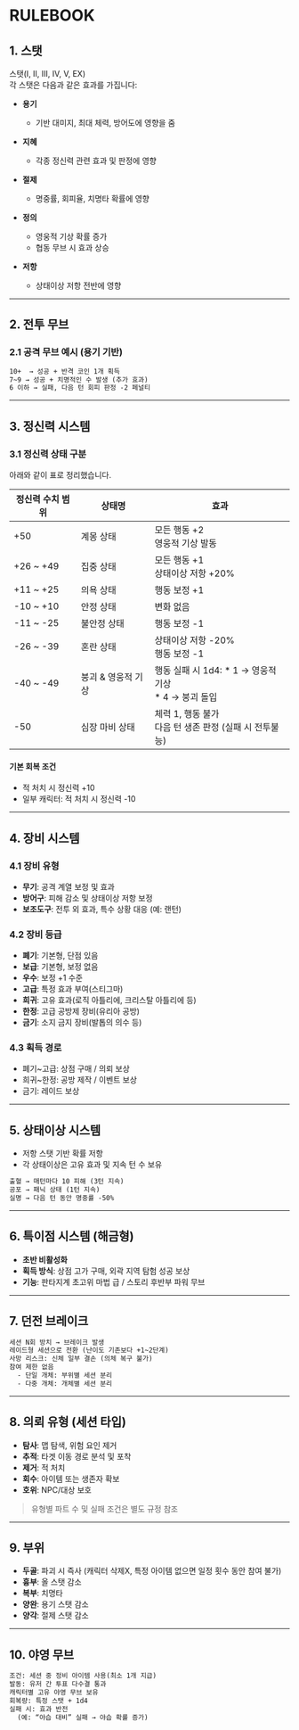 # RULEBOOK

## 1. 스탯

스탯(Ⅰ, Ⅱ, Ⅲ, Ⅳ, Ⅴ, EX)  
각 스탯은 다음과 같은 효과를 가집니다:

- **용기**  
  - 기반 대미지, 최대 체력, 방어도에 영향을 줌

- **지혜**  
  - 각종 정신력 관련 효과 및 판정에 영향

- **절제**  
  - 명중률, 회피율, 치명타 확률에 영향

- **정의**  
  - 영웅적 기상 확률 증가  
  - 협동 무브 시 효과 상승

- **저항**  
  - 상태이상 저항 전반에 영향

---

## 2. 전투 무브

### 2.1 공격 무브 예시 (용기 기반)

```txt
10+  → 성공 + 반격 코인 1개 획득  
7~9 → 성공 + 치명적인 수 발생 (추가 효과)  
6 이하 → 실패, 다음 턴 회피 판정 -2 페널티
````

---

## 3. 정신력 시스템

### 3.1 정신력 상태 구분

아래와 같이 표로 정리했습니다.

| 정신력 수치 범위  | 상태명         | 효과                       |
| ---------- | ----------- | ------------------------ |
| +50        | 계몽 상태       | 모든 행동 +2<br>영웅적 기상 발동    |
| +26 \~ +49 | 집중 상태       | 모든 행동 +1<br>상태이상 저항 +20% |
| +11 \~ +25 | 의욕 상태       | 행동 보정 +1                 |
| -10 \~ +10 | 안정 상태       | 변화 없음                    |
| -11 \~ -25 | 불안정 상태      | 행동 보정 -1                 |
| -26 \~ -39 | 혼란 상태       | 상태이상 저항 -20%<br>행동 보정 -1 |
| -40 \~ -49 | 붕괴 & 영웅적 기상 | 행동 실패 시 1d4: * 1 → 영웅적 기상<br> * 4 → 붕괴 돌입 |
| -50        | 심장 마비 상태       | 체력 1, 행동 불가<br>다음 턴 생존 판정 (실패 시 전투불능) |

#### 기본 회복 조건

- 적 처치 시 정신력 +10
- 일부 캐릭터: 적 처치 시 정신력 -10

---

## 4. 장비 시스템

### 4.1 장비 유형

- **무기**: 공격 계열 보정 및 효과
- **방어구**: 피해 감소 및 상태이상 저항 보정
- **보조도구**: 전투 외 효과, 특수 상황 대응 (예: 랜턴)

### 4.2 장비 등급

- **폐기**: 기본형, 단점 있음
- **보급**: 기본형, 보정 없음
- **우수**: 보정 +1 수준
- **고급**: 특정 효과 부여(스티그마)
- **희귀**: 고유 효과(로직 아틀리에, 크리스탈 아틀리에 등)
- **한정**: 고급 공방제 장비(유리아 공방)
- **금기**: 소지 금지 장비(발톱의 의수 등)

### 4.3 획득 경로

- 폐기\~고급: 상점 구매 / 의뢰 보상
- 희귀\~한정: 공방 제작 / 이벤트 보상
- 금기: 레이드 보상

---

## 5. 상태이상 시스템

- 저항 스탯 기반 확률 저항
- 각 상태이상은 고유 효과 및 지속 턴 수 보유

```txt
출혈 → 매턴마다 10 피해 (3턴 지속)  
공포 → 패닉 상태 (1턴 지속)  
실명 → 다음 턴 동안 명중률 -50%
```

---

## 6. 특이점 시스템 (해금형)

- **초반 비활성화**
- **획득 방식**: 상점 고가 구매, 외곽 지역 탐험 성공 보상
- **기능**: 판타지계 초고위 마법 급 / 스토리 후반부 파워 무브

---

## 7. 던전 브레이크

```txt
세션 N회 방치 → 브레이크 발생  
레이드형 세션으로 전환 (난이도 기존보다 +1~2단계)  
사망 리스크: 신체 일부 결손 (의체 복구 불가)  
참여 제한 없음  
  - 단일 개체: 부위별 세션 분리  
  - 다중 개체: 개체별 세션 분리
```

---

## 8. 의뢰 유형 (세션 타입)

- **탐사**: 맵 탐색, 위험 요인 제거
- **추적**: 타겟 이동 경로 분석 및 포착
- **제거**: 적 처치
- **회수**: 아이템 또는 생존자 확보
- **호위**: NPC/대상 보호

> 유형별 파트 수 및 실패 조건은 별도 규정 참조

---

## 9. 부위

- **두골**: 파괴 시 즉사 (캐릭터 삭제X, 특정 아이템 없으면 일정 횟수 동안 참여 불가)
- **흉부**: 올 스탯 감소
- **복부**: 치명타
- **양완**: 용기 스탯 감소
- **양각**: 절제 스탯 감소

---

## 10. 야영 무브

```txt
조건: 세션 중 정비 아이템 사용(최소 1개 지급)  
발동: 유저 간 투표 다수결 통과  
캐릭터별 고유 야영 무브 보유  
회복량: 특정 스탯 + 1d4  
실패 시: 효과 반전  
  (예: “야습 대비” 실패 → 야습 확률 증가)
```
